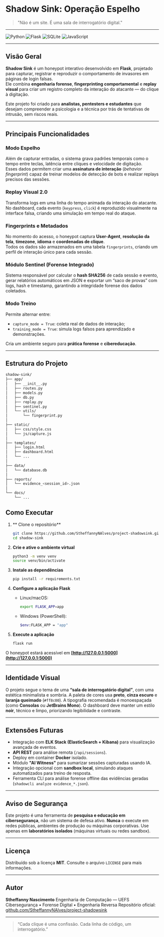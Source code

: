 # Shadow Sink: Operação Espelho

> "Não é um site. É uma sala de interrogatório digital."

---

![Python](https://img.shields.io/badge/python-3.9%2B-blue.svg?style=for-the-badge&logo=python&logoColor=white)
![Flask](https://img.shields.io/badge/flask-000000.svg?style=for-the-badge&logo=flask&logoColor=white)
![SQLite](https://img.shields.io/badge/sqlite-07405e.svg?style=for-the-badge&logo=sqlite&logoColor=white)
![JavaScript](https://img.shields.io/badge/javascript-323330.svg?style=for-the-badge&logo=javascript&logoColor=F7DF1E)

---

## Visão Geral

**Shadow Sink** é um honeypot interativo desenvolvido em **Flask**, projetado para capturar, registrar e reproduzir o comportamento de invasores em páginas de login falsas.  
Ele combina **engenharia forense**, **fingerprinting comportamental** e **replay visual** para criar um registro completo da interação do atacante — do clique à digitação.

Este projeto foi criado para **analistas, pentesters e estudantes** que desejam compreender a psicologia e a técnica por trás de tentativas de intrusão, sem riscos reais.

---

## Principais Funcionalidades

### Modo Espelho  
Além de capturar entradas, o sistema grava padrões temporais como o tempo entre teclas, latência entre cliques e velocidade de digitação.  
Esses dados permitem criar uma **assinatura de interação** (*behavior fingerprint*) capaz de treinar modelos de detecção de bots e realizar replays precisos das sessões.

### Replay Visual 2.0  
Transforma logs em uma linha do tempo animada da interação do atacante.  
No dashboard, cada evento (`keypress`, `click`) é reproduzido visualmente na interface falsa, criando uma simulação em tempo real do ataque.

### Fingerprints e Metadados  
No momento do acesso, o honeypot captura **User-Agent**, **resolução da tela**, **timezone**, **idioma** e **coordenadas de clique**.  
Todos os dados são armazenados em uma tabela `fingerprints`, criando um perfil de interação único para cada sessão.

### Módulo Sentinel (Forense Integrado)  
Sistema responsável por calcular o **hash SHA256** de cada sessão e evento, gerar relatórios automáticos em JSON e exportar um “saco de provas” com logs, hash e timestamp, garantindo a integridade forense dos dados coletados.

### Modo Treino  
Permite alternar entre:
- `capture_mode = True`: coleta real de dados de interação;  
- `training_mode = True`: simula logs falsos para aprendizado e demonstrações.  

Cria um ambiente seguro para **prática forense** e **cibereducação**.

---

## Estrutura do Projeto

```bash
shadow-sink/
├── app/
│   ├── __init__.py
│   ├── routes.py
│   ├── models.py
│   ├── db.py
│   ├── replay.py
│   ├── sentinel.py
│   └── utils/
│       └── fingerprint.py
│
├── static/
│   ├── css/style.css
│   └── js/capture.js
│
├── templates/
│   ├── login.html
│   ├── dashboard.html
│   └── ...
│
├── data/
│   └── database.db
│
├── reports/
│   └── evidence_<session_id>.json
│
└── docs/
    └── ...
```

## Como Executar


1. ** Clone o repositório**

   ```bash
   git clone https://github.com/StheffannyNAlves/project-shadowsink.git
   cd shadow-sink
   ```


2. **Crie e ative o ambiente virtual**
   ```bash
   python3 -m venv venv
   source venv/bin/activate
   ```

3. **Instale as dependências**

   ```bash
   pip install -r requirements.txt
   ```

4. **Configure a aplicação Flask**

   * Linux/macOS:

     ```bash
     export FLASK_APP=app
     ```
   * Windows (PowerShell):

     ```bash
     $env:FLASK_APP = "app"
     ```

5. **Execute a aplicação**

   ```bash
   flask run
   ```

O honeypot estará acessível em **[http://127.0.0.1:5000](http://127.0.0.1:5000)**

---

## Identidade Visual

O projeto segue o tema de uma **“sala de interrogatório digital”**, com uma estética minimalista e sombria.
A paleta de cores usa **preto**, **cinza escuro** e **laranja queimado** (`#ff8c00`).
A tipografia recomendada é monoespaçada (como **Consolas** ou **JetBrains Mono**).
O dashboard deve manter um estilo **noir**, técnico e limpo, priorizando legibilidade e contraste.

---

## Extensões Futuras

* Integração com **ELK Stack (ElasticSearch + Kibana)** para visualização avançada de eventos.
* **API REST** para análise remota (`/api/sessions`).
* Deploy em container **Docker** isolado.
* Módulo **"AI Witness"** para sumarizar sessões capturadas usando IA.
* Integração opcional com **sandbox local**, simulando ataques automatizados para treino de resposta.
* Ferramenta CLI para análise forense offline das evidências geradas (`shadowcli analyze evidence_*.json`).

---

## Aviso de Segurança

Este projeto é uma ferramenta de **pesquisa e educação em cibersegurança**, não um sistema de defesa ativo.
**Nunca** o execute em redes públicas, ambientes de produção ou máquinas corporativas.
Use apenas em **laboratórios isolados** (máquinas virtuais ou redes sandbox).

---

## Licença

Distribuído sob a licença **MIT**.
Consulte o arquivo `LICENSE` para mais informações.

---

## Autor

**Stheffanny Nascimento**
Engenharia de Computação — UEFS
Cibersegurança • Forense Digital • Engenharia Reversa
Repositório oficial: [github.com/StheffannyNAlves/project-shadowsink](#)

---

> “Cada clique é uma confissão.
> Cada linha de código, um interrogatório.”


